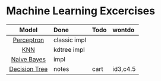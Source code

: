 # Machine Learning Excercises

|Model|Done|Todo|wontdo|
|:-:|:-|:-|:-|
|[Perceptron](./perceptron/README.md)|classic impl|
|[KNN](./knn/README.md)|kdtree impl|
|[Naive Bayes](./naive-bayes/README.md)|impl||
|[Decision Tree](./decision-tree/README.md)|notes|cart|id3,c4.5|
